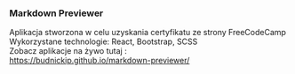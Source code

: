 ### Markdown Previewer

Aplikacja stworzona w celu uzyskania certyfikatu ze strony FreeCodeCamp \
Wykorzystane technologie: React, Bootstrap, SCSS \
Zobacz aplikacje na żywo tutaj : \
https://budnickip.github.io/markdown-previewer/
